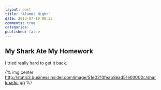 ```yaml
---
layout: post
title: "Alumni Night"
date: 2013-07-19 08:22
comments: true
categories: 
published: false
---
```

My Shark Ate My Homework
------------------
I tried really hard to get it back.

{% img center http://static3.businessinsider.com/image/51e0210feab8ead51e00000c/sharknado.jpg %}